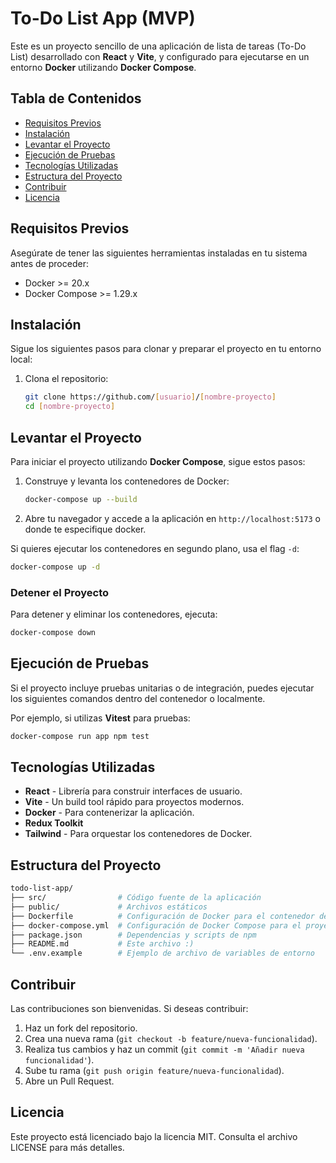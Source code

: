 # To-Do List App (MVP)

Este es un proyecto sencillo de una aplicación de lista de tareas (To-Do List) desarrollado con **React** y **Vite**, y configurado para ejecutarse en un entorno **Docker** utilizando **Docker Compose**.

## Tabla de Contenidos

-   [Requisitos Previos](#requisitos-previos)
-   [Instalación](#instalaci%C3%B3n)
-   [Levantar el Proyecto](#levantar-el-proyecto)
-   [Ejecución de Pruebas](#ejecuci%C3%B3n-de-pruebas)
-   [Tecnologías Utilizadas](#tecnolog%C3%ADas-utilizadas)
-   [Estructura del Proyecto](#estructura-del-proyecto)
-   [Contribuir](#contribuir)
-   [Licencia](#licencia)

## Requisitos Previos

Asegúrate de tener las siguientes herramientas instaladas en tu sistema antes de proceder:

-   Docker >= 20.x
-   Docker Compose >= 1.29.x

## Instalación

Sigue los siguientes pasos para clonar y preparar el proyecto en tu entorno local:

1.  Clona el repositorio:
	```bash
	git clone https://github.com/[usuario]/[nombre-proyecto]
    cd [nombre-proyecto]
	```
       

## Levantar el Proyecto

Para iniciar el proyecto utilizando **Docker Compose**, sigue estos pasos:

1.  Construye y levanta los contenedores de Docker:
	```bash
	docker-compose up --build
	```
    
2.  Abre tu navegador y accede a la aplicación en `http://localhost:5173` o donde te especifique docker.
    
Si quieres ejecutar los contenedores en segundo plano, usa el flag `-d`:
```bash
docker-compose up -d
``` 

### Detener el Proyecto

Para detener y eliminar los contenedores, ejecuta:
```bash
docker-compose down
```


## Ejecución de Pruebas

Si el proyecto incluye pruebas unitarias o de integración, puedes ejecutar los siguientes comandos dentro del contenedor o localmente.

Por ejemplo, si utilizas **Vitest** para pruebas:
```bash
docker-compose run app npm test
```

## Tecnologías Utilizadas

-   **React** - Librería para construir interfaces de usuario.
-   **Vite** - Un build tool rápido para proyectos modernos.
-   **Docker** - Para contenerizar la aplicación.
-   **Redux Toolkit** 
-   **Tailwind** - Para orquestar los contenedores de Docker.

## Estructura del Proyecto

```bash
todo-list-app/
├── src/                # Código fuente de la aplicación
├── public/             # Archivos estáticos
├── Dockerfile          # Configuración de Docker para el contenedor de la app
├── docker-compose.yml  # Configuración de Docker Compose para el proyecto
├── package.json        # Dependencias y scripts de npm
├── README.md           # Este archivo :)
└── .env.example        # Ejemplo de archivo de variables de entorno
```

## Contribuir

Las contribuciones son bienvenidas. Si deseas contribuir:

1.  Haz un fork del repositorio.
2.  Crea una nueva rama (`git checkout -b feature/nueva-funcionalidad`).
3.  Realiza tus cambios y haz un commit (`git commit -m 'Añadir nueva funcionalidad'`).
4.  Sube tu rama (`git push origin feature/nueva-funcionalidad`).
5.  Abre un Pull Request.

## Licencia

Este proyecto está licenciado bajo la licencia MIT. Consulta el archivo LICENSE para más detalles.